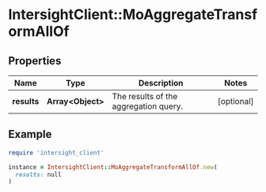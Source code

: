 # IntersightClient::MoAggregateTransformAllOf

## Properties

| Name | Type | Description | Notes |
| ---- | ---- | ----------- | ----- |
| **results** | **Array&lt;Object&gt;** | The results of the aggregation query. | [optional] |

## Example

```ruby
require 'intersight_client'

instance = IntersightClient::MoAggregateTransformAllOf.new(
  results: null
)
```

